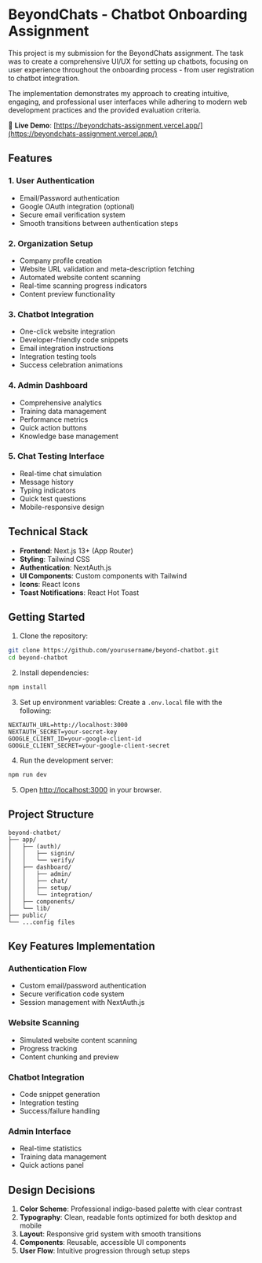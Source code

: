 # BeyondChats - Chatbot Onboarding Assignment

This project is my submission for the BeyondChats assignment. The task was to create a comprehensive UI/UX for setting up chatbots, focusing on user experience throughout the onboarding process - from user registration to chatbot integration.

The implementation demonstrates my approach to creating intuitive, engaging, and professional user interfaces while adhering to modern web development practices and the provided evaluation criteria.

🔗 **Live Demo**: [https://beyondchats-assignment.vercel.app/](https://beyondchats-assignment.vercel.app/)



## Features

### 1. User Authentication
- Email/Password authentication
- Google OAuth integration (optional)
- Secure email verification system
- Smooth transitions between authentication steps

### 2. Organization Setup
- Company profile creation
- Website URL validation and meta-description fetching
- Automated website content scanning
- Real-time scanning progress indicators
- Content preview functionality

### 3. Chatbot Integration
- One-click website integration
- Developer-friendly code snippets
- Email integration instructions
- Integration testing tools
- Success celebration animations

### 4. Admin Dashboard
- Comprehensive analytics
- Training data management
- Performance metrics
- Quick action buttons
- Knowledge base management

### 5. Chat Testing Interface
- Real-time chat simulation
- Message history
- Typing indicators
- Quick test questions
- Mobile-responsive design

## Technical Stack

- **Frontend**: Next.js 13+ (App Router)
- **Styling**: Tailwind CSS
- **Authentication**: NextAuth.js
- **UI Components**: Custom components with Tailwind
- **Icons**: React Icons
- **Toast Notifications**: React Hot Toast

## Getting Started

1. Clone the repository:
```bash
git clone https://github.com/yourusername/beyond-chatbot.git
cd beyond-chatbot
```

2. Install dependencies:
```bash
npm install
```

3. Set up environment variables:
Create a `.env.local` file with the following:
```env
NEXTAUTH_URL=http://localhost:3000
NEXTAUTH_SECRET=your-secret-key
GOOGLE_CLIENT_ID=your-google-client-id
GOOGLE_CLIENT_SECRET=your-google-client-secret
```

4. Run the development server:
```bash
npm run dev
```

5. Open [http://localhost:3000](http://localhost:3000) in your browser.

## Project Structure

```
beyond-chatbot/
├── app/
│   ├── (auth)/
│   │   ├── signin/
│   │   └── verify/
│   ├── dashboard/
│   │   ├── admin/
│   │   ├── chat/
│   │   ├── setup/
│   │   └── integration/
│   ├── components/
│   └── lib/
├── public/
└── ...config files
```

## Key Features Implementation

### Authentication Flow
- Custom email/password authentication
- Secure verification code system
- Session management with NextAuth.js

### Website Scanning
- Simulated website content scanning
- Progress tracking
- Content chunking and preview

### Chatbot Integration
- Code snippet generation
- Integration testing
- Success/failure handling

### Admin Interface
- Real-time statistics
- Training data management
- Quick actions panel

## Design Decisions

1. **Color Scheme**: Professional indigo-based palette with clear contrast
2. **Typography**: Clean, readable fonts optimized for both desktop and mobile
3. **Layout**: Responsive grid system with smooth transitions
4. **Components**: Reusable, accessible UI components
5. **User Flow**: Intuitive progression through setup steps


